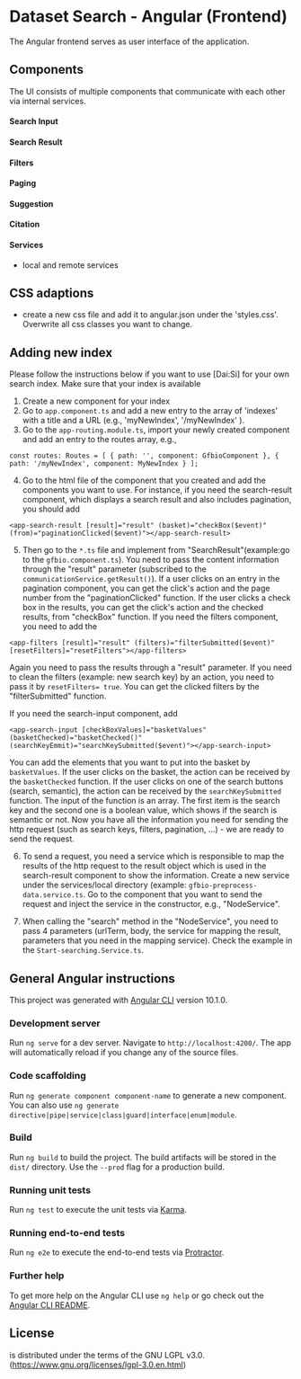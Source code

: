 # Dataset Search - Angular (Frontend)

The Angular frontend serves as user interface of the <Dataset Search UI> application.

## Components

The UI consists of multiple components that communicate with each other via internal services.

#### Search Input

#### Search Result

#### Filters

#### Paging

#### Suggestion 

#### Citation

#### Services

* local and remote services

## CSS adaptions

* create a new css file and add it to angular.json under the 'styles.css'. Overwrite all css classes you want to change. 

## Adding new index

Please follow the instructions below if you want to use [Dai:Si] for your own search index. Make sure that your index is available 

1. Create a new component for your index
2. Go to `app.component.ts` and add a new entry to the array of 'indexes' with a title and a URL (e.g., 'myNewIndex', '/myNewIndex' ).
3. Go to the `app-routing.module.ts`, import your newly created component and add an entry to the routes array, e.g.,

``const routes: Routes = [
  { path: '', component: GfbioComponent },
  { path: '/myNewIndex', component: MyNewIndex }
];
``

4. Go to the html file of the component that you created and add the components you want to use. For instance, if you need the search-result component, which displays a search result and also includes pagination, you should add

``<app-search-result [result]="result" (basket)="checkBox($event)" (from)="paginationClicked($event)"></app-search-result>``

5. Then go to the `*.ts` file and implement from "SearchResult"(example:go to the `gfbio.component.ts`). You need to pass the content information through the "result" parameter (subscribed to the `communicationService.getResult()`). If a user clicks on an entry in the pagination component, you can get the click's action and the page number from the "paginationClicked" function. If the user clicks a check box in the results, you can get the click's action and the checked results, from "checkBox" function. If you need the filters component, you need to add the 

``<app-filters [result]="result" (filters)="filterSubmitted($event)" [resetFilters]="resetFilters"></app-filters>``

Again you need to pass the results through a "result" parameter. If you need to clean the filters (example: new search key) by an action, 
you need to pass it by `resetFilters= true`. You can get the clicked filters by the "filterSubmitted" function.

If you need the search-input component, add 

``<app-search-input [checkBoxValues]="basketValues" (basketChecked)="basketChecked()" (searchKeyEmmit)="searchKeySubmitted($event)"></app-search-input>``

You can add the elements that you want to put into the basket by `basketValues`. If the user clicks on the basket, the action can be received by the `basketChecked` function. If the user clicks on one of the search buttons (search, semantic), the action can be received by the `searchKeySubmitted` function. The input of the function is an array. The first item is the search key and the second one is a boolean value, which shows if the search is semantic or not. Now you have all the information you need for sending the http request (such as search keys, filters, pagination, ...) - we are ready to send the request.

6. To send a request, you need a service which is responsible to map the results of the http request to the result object which is used in the search-result component to show the information. Create a new service under the services/local directory (example: `gfbio-preprocess-data.service.ts`. Go to the component that you want to send the request and inject the service in the constructor, e.g., "NodeService".

7. When calling the "search" method in the "NodeService", you need to pass 4 parameters (urlTerm, body, the service for mapping the result, parameters that you need in the mapping service). Check the example in the `Start-searching.Service.ts`.

## General Angular instructions

This project was generated with [Angular CLI](https://github.com/angular/angular-cli) version 10.1.0.

### Development server

Run `ng serve` for a dev server. Navigate to `http://localhost:4200/`. The app will automatically reload if you change any of the source files.

### Code scaffolding

Run `ng generate component component-name` to generate a new component. You can also use `ng generate directive|pipe|service|class|guard|interface|enum|module`.

### Build

Run `ng build` to build the project. The build artifacts will be stored in the `dist/` directory. Use the `--prod` flag for a production build.

### Running unit tests

Run `ng test` to execute the unit tests via [Karma](https://karma-runner.github.io).

### Running end-to-end tests

Run `ng e2e` to execute the end-to-end tests via [Protractor](http://www.protractortest.org/).

### Further help

To get more help on the Angular CLI use `ng help` or go check out the [Angular CLI README](https://github.com/angular/angular-cli/blob/master/README.md).

## License
<Dataset Search UI> is distributed under the terms of the GNU LGPL v3.0. (https://www.gnu.org/licenses/lgpl-3.0.en.html) 
